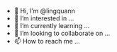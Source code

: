 - 👋 Hi, I’m @lingquann
- 👀 I’m interested in ...
- 🌱 I’m currently learning ...
- 💞️ I’m looking to collaborate on ...
- 📫 How to reach me ...

<!---
lingquann/lingquann is a ✨ special ✨ repository because its `README.md` (this file) appears on your GitHub profile.
You can click the Preview link to take a look at your changes.
--->
